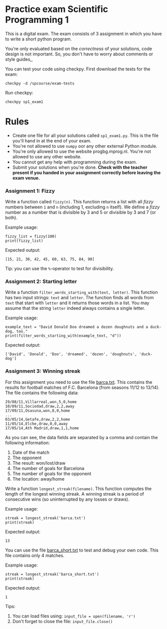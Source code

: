 # Practice exam Scientific Programming 1

This is a digital exam. The exam consists of 3 assignment in which you have to write a short python program.

You're only evaluated based on the _correctness_ of your solutions, code design is not important. So, you don't have to worry about comments or style guides,,

You can test your code using checkpy. First download the tests for the exam:

    checkpy -d /spcourse/exam-tests

Run checkpy:

    checkpy sp1_exam1

# Rules

- Create one file for all your solutions called `sp1_exam1.py`. This is the file you'll hand in at the end of your exam.
- You're not allowed to use `numpy` oor any other external Python module.
- You're only allowed to use the website progbg.mprog.nl. You're not allowed to use any other website.
- You cannot get any help with programming during the exam.
- Submit your solutions when you're done. **Check with the teacher present if you handed in your assignment correctly before leaving the exam venue.**

### Assignment 1: Fizzy

Write a function called `fizzy(n)`. This function returns a list with all _fizzy_ numbers between `1` and `n` (including 1, excluding `n` itself). We define a _fizzy_ number as a number that is divisible by 3 and 5 or divisible by 3 and 7 (or both).

Example usage:

    fizzy_list = fizzy(100)
    print(fizzy_list)

Expected output:

    [15, 21, 30, 42, 45, 60, 63, 75, 84, 90]

Tip: you can use the `%`-operator to test for divisibility.

### Assignment 2: Starting letter

Write a function `filter_words_starting_with(text, letter)`. This function has two input strings: `text` and `letter`. The function finds all words from `text` that start with `letter` and it returns those words in a list. You may assume that the string `letter` indeed always contains a single letter.

Example usage:

    example_text = "David Donald Doo dreamed a dozen doughnuts and a duck-dog, too."
    print(filter_words_starting_with(example_text, "d"))

Expected output:

    ['David', 'Donald', 'Doo', 'dreamed', 'dozen', 'doughnuts', 'duck-dog']


### Assignment 3: Winning streak

For this assignment you need to use the file [barca.txt](barca.txt). This contains the results for football matches of F.C. Barcelona (from seasons 11/12 to 13/14). The file contains the following data:

    29/08/11,Villarreal,won,5,0,home
    10/09/11,Sociedad,draw,2,2,away
    17/09/11,Osasuna,won,8,0,home
    ...
    03/05/14,Getafe,draw,2,2,home
    11/05/14,Elche,draw,0,0,away
    17/05/14,Ath Madrid,draw,1,1,home

As you can see, the data fields are separated by a comma and contain the following information:
1. Date of the match
2. The opponent
3. The result: won/lost/draw
4. The number of goals for Barcelona
5. The number of goals for the opponent
6. The location: away/home

Write a function `longest_streak(filename)`. This function computes the length of the longest winning streak.
A winning streak is a period of consecutive wins (so uninterrupted by any losses or draws).

Example usage:

    streak = longest_streak('barca.txt')
    print(streak)

Expected output:

    13

You can use the file [barca_short.txt](barca_short.txt) to test and debug your own code. This file contains only 4 matches.


Example usage:

    streak = longest_streak('barca_short.txt')
    print(streak)

Expected output:

    1

Tips:

1. You can load files using: `input_file = open(filename, 'r')`
2. Don't forget to close the file: `input_file.close()`
